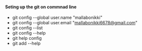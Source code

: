 #### Seting up the git on commnad line
* git config --global user.name "mallabonikki"
* git config --global user.email "mallabonikki6678@gmail.com"
* git config --list
* git config --help
* git help config
* git add --help